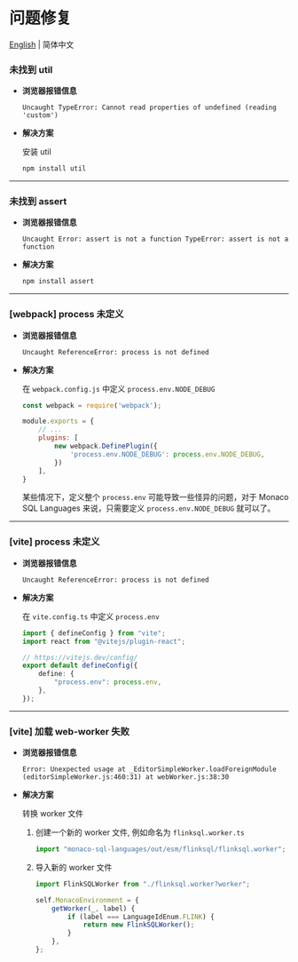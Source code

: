# 问题修复

[English](./problem-solving.md) | 简体中文

### 未找到 util

+ **浏览器报错信息**

    ```log
    Uncaught TypeError: Cannot read properties of undefined (reading 'custom')
    ```

+ **解决方案**

    安装 util

    ```bash
    npm install util
    ```

<hr/>

### 未找到 assert

+ **浏览器报错信息**

    ```log
    Uncaught Error: assert is not a function TypeError: assert is not a function
    ```

+ **解决方案**

    ```bash
    npm install assert
    ```

<hr/>

### [webpack] process 未定义

+ **浏览器报错信息**

    ```log
    Uncaught ReferenceError: process is not defined
    ```

+ **解决方案**

    在 `webpack.config.js` 中定义 `process.env.NODE_DEBUG`

    ```javascript
    const webpack = require('webpack');

    module.exports = {
        // ...
        plugins: [
            new webpack.DefinePlugin({
                'process.env.NODE_DEBUG': process.env.NODE_DEBUG,
            })
        ],
    }
    ```

    某些情况下，定义整个 `process.env` 可能导致一些怪异的问题，对于 Monaco SQL Languages 来说，只需要定义 `process.env.NODE_DEBUG` 就可以了。

<hr>

### [vite] process 未定义

+  **浏览器报错信息**

    ```log
    Uncaught ReferenceError: process is not defined
    ```

+ **解决方案**

    在 `vite.config.ts` 中定义 `process.env`

    ```typescript
    import { defineConfig } from "vite";
    import react from "@vitejs/plugin-react";

    // https://vitejs.dev/config/
    export default defineConfig({
        define: {
            "process.env": process.env,
        },
    });
    ```

<hr>

### [vite] 加载 web-worker 失败

+ **浏览器报错信息**

    ```log
    Error: Unexpected usage at _EditorSimpleWorker.loadForeignModule (editorSimpleWorker.js:460:31) at webWorker.js:38:30
    ```

+ **解决方案**

    转换 worker 文件
    1. 创建一个新的 worker 文件, 例如命名为 `flinksql.worker.ts`

        ```typescript
        import "monaco-sql-languages/out/esm/flinksql/flinksql.worker";
        ```

    2. 导入新的 worker 文件

        ```typescript
        import FlinkSQLWorker from "./flinksql.worker?worker";

        self.MonacoEnvironment = {
            getWorker(_, label) {
                if (label === LanguageIdEnum.FLINK) {
                    return new FlinkSQLWorker();
                }
            },
        };
        ```


